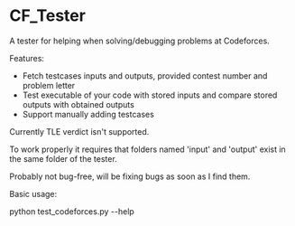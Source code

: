# CF_Tester

A tester for helping when solving/debugging problems at Codeforces.

Features:
  - Fetch testcases inputs and outputs, provided contest number and problem letter
  - Test executable of your code with stored inputs and compare stored outputs with obtained outputs
  - Support manually adding testcases

Currently TLE verdict isn't supported.

To work properly it requires that folders named 'input' and 'output' exist in the same folder of the tester.

Probably not bug-free, will be fixing bugs as soon as I find them.

Basic usage:
  
  python test_codeforces.py --help
